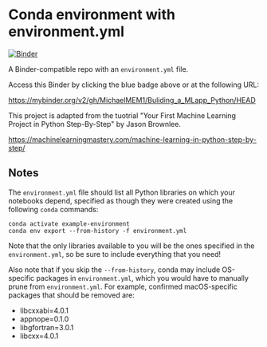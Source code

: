 # Conda environment with environment.yml

[![Binder](https://mybinder.org/badge_logo.svg)](https://mybinder.org/v2/gh/MichaelMEM1/Buliding_a_MLapp_Python/HEAD)

A Binder-compatible repo with an `environment.yml` file.

Access this Binder by clicking the blue badge above or at the following URL:

https://mybinder.org/v2/gh/MichaelMEM1/Buliding_a_MLapp_Python/HEAD

This project is adapted from the tuotrial "Your First Machine Learning Project in Python Step-By-Step" by Jason Brownlee.

https://machinelearningmastery.com/machine-learning-in-python-step-by-step/

## Notes
The `environment.yml` file should list all Python libraries on which your notebooks
depend, specified as though they were created using the following `conda` commands:

```
conda activate example-environment
conda env export --from-history -f environment.yml
```

Note that the only libraries available to you will be the ones specified in
the `environment.yml`, so be sure to include everything that you need! 

Also note that if you skip the `--from-history`, conda may include OS-specific
packages in `environment.yml`, which you would have to manually prune from
`environment.yml`.  For example, confirmed macOS-specific packages that should
be removed are:

* libcxxabi=4.0.1
* appnope=0.1.0
* libgfortran=3.0.1
* libcxx=4.0.1
